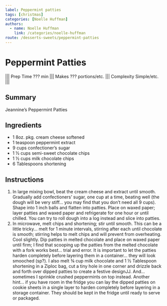 ```yaml
---
label: Peppermint patties
tags: [christmas]
categories: [Noelle Huffman]
authors:
  - name: Noelle Huffman
    link: /categories/noelle-huffman
route: /desserts-sweets/peppermint-patties
---
```


# Peppermint Patties
<!--- ![](/static/banners/???.webp) --->

||| Prep Time
??? min
||| Makes
??? portions/etc.
||| Complexity
Simple/etc.
|||

## Summary
Jeannine’s Peppermint Patties

## Ingredients
- 1 8oz. pkg. cream cheese softened
- 1 teaspoon peppermint extract
- 9 cups confectioner’s sugar 
- 1 ½ cups semi-sweet chocolate chips 
- 1 ½ cups milk chocolate chips 
- 6 Tablespoons shortening

## Instructions
1. In large mixing bowl, beat the cream cheese and extract until smooth.  Gradually add confectioners’ sugar, one cup at a time, beating well  (the dough will be very stiff... you may find that you don’t need all 9 cups).  Shape into 1 inch balls and flatten into patties.  Place on waxed paper; layer patties and waxed paper and refrigerate for one hour or until chilled.  You can try to roll dough into a log instead and slice into patties.
2. In microwave, melt chips and shortening; stir until smooth.  This can be a little tricky... melt for 1 minute intervals, stirring after each until chocolate is smooth; stirring helps to melt chips and will prevent from overheating.  Cool slightly.  Dip patties in melted chocolate and place on waxed paper until firm; I find that scooping up the patties from the melted chocolate with a fork works best... trial and error.  It is important to let the patties harden completely before layering them in a container... they will look smooched (sp?).  I also melt ¾ cup milk chocolate and 1 ½ Tablespoon shortening in a Ziploc bag, cut a tiny hole in one corner and drizzle back and forth over dipped patties to create a festive designJJ.  And... sometimes I sprinkle crushed peppermints on top instead.  Another hint... if you have room in the fridge you can lay the dipped patties on cookie sheets in a single layer to harden completely before layering in a storage container.  They should be kept in the fridge until ready to serve or packaged.
